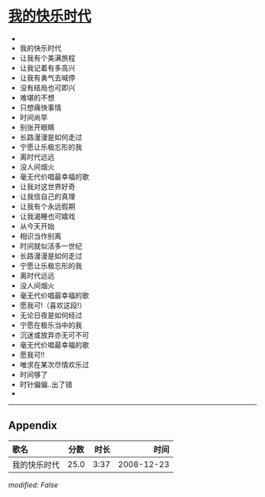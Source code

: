 # [我的快乐时代](https://music.163.com/song?id=30569058)

* 
* 我的快乐时代
* 让我有个美满旅程
* 让我记着有多高兴
* 让我有勇气去喊停
* 没有结局也可即兴
* 难堪的不想
* 只想痛快事情
* 时间尚早
* 别张开眼睛
* 长路漫漫是如何走过
* 宁愿让乐极忘形的我
* 离时代远远
* 没人间烟火
* 毫无代价唱最幸福的歌
* 让我对这世界好奇
* 让我信自己的真理
* 让我有个永远假期
* 让我渴睡也可嬉戏
* 从今天开始
* 相识当作别离
* 时间就似活多一世纪
* 长路漫漫是如何走过
* 宁愿让乐极忘形的我
* 离时代远远
* 没人间烟火
* 毫无代价唱最幸福的歌
* 愿我可!（喜欢这段!）
* 无论日夜是如何经过
* 宁愿在极乐当中的我
* 沉迷或放弃亦无可不可
* 毫无代价唱最幸福的歌
* 愿我可!!
* 唯求在某次尽情欢乐过
* 时间够了
* 时针偏偏..出了错
* 


---

## Appendix

|歌名|分数|时长|时间|
|:---|:---:|---:|---:|
|我的快乐时代|25.0|3:37|2008-12-23

*modified: False*